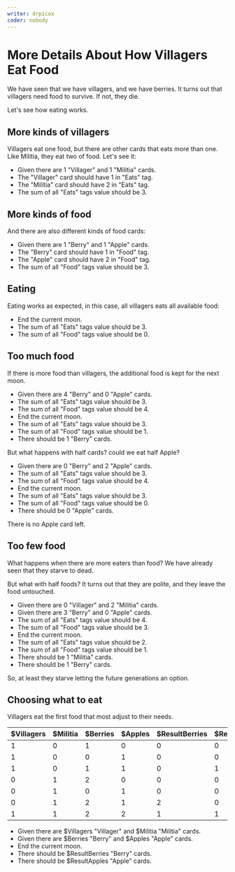 ```yaml
---
writer: drpicox
coder: nobody
---
```

# More Details About How Villagers Eat Food

We have seen that we have villagers, and we have berries.
It turns out that villagers need food to survive. If not, they die.

Let's see how eating works.

## More kinds of villagers

Villagers eat one food, but there are other cards that eats
more than one. Like Militia, they eat two of food. 
Let's see it:

 * Given there are 1 "Villager" and 1 "Militia" cards.
 * The "Villager" card should have 1 in "Eats" tag.
 * The "Militia" card should have 2 in "Eats" tag.
 * The sum of all "Eats" tags value should be 3.

## More kinds of food

And there are also different kinds of food cards:

 * Given there are 1 "Berry" and 1 "Apple" cards.
 * The "Berry" card should have 1 in "Food" tag.
 * The "Apple" card should have 2 in "Food" tag.
 * The sum of all "Food" tags value should be 3.

## Eating

Eating works as expected, in this case, all villagers eats all available food:

 * End the current moon.
 * The sum of all "Eats" tags value should be 3.
 * The sum of all "Food" tags value should be 0.

## Too much food

If there is more food than villagers, the additional food is kept for the next moon.

 * Given there are 4 "Berry" and 0 "Apple" cards.
 * The sum of all "Eats" tags value should be 3.
 * The sum of all "Food" tags value should be 4.
 * End the current moon.
 * The sum of all "Eats" tags value should be 3.
 * The sum of all "Food" tags value should be 1.
 * There should be 1 "Berry" cards.

But what happens with half cards? could we eat half Apple?

 * Given there are 0 "Berry" and 2 "Apple" cards.
 * The sum of all "Eats" tags value should be 3.
 * The sum of all "Food" tags value should be 4.
 * End the current moon.
 * The sum of all "Eats" tags value should be 3.
 * The sum of all "Food" tags value should be 0.
 * There should be 0 "Apple" cards.

There is no Apple card left.

## Too few food

What happens when there are more eaters than food? 
We have already seen that they starve to dead.

But what with half foods? It turns out that they
are polite, and they leave the food untouched.

 * Given there are 0 "Villager" and 2 "Militia" cards.
 * Given there are 3 "Berry" and 0 "Apple" cards.
 * The sum of all "Eats" tags value should be 4.
 * The sum of all "Food" tags value should be 3.
 * End the current moon.
 * The sum of all "Eats" tags value should be 2.
 * The sum of all "Food" tags value should be 1.
 * There should be 1 "Militia" cards.
 * There should be 1 "Berry" cards.

So, at least they starve letting the future generations an option.

## Choosing what to eat

Villagers eat the first food that most adjust to their needs.

| $Villagers | $Militia | $Berries | $Apples | $ResultBerries | $ResultApples |
|------------|----------|----------|---------|----------------|---------------|
| 1          | 0        | 1        | 0       | 0              | 0             |
| 1          | 0        | 0        | 1       | 0              | 0             |
| 1          | 0        | 1        | 1       | 0              | 1             |
| 0          | 1        | 2        | 0       | 0              | 0             |
| 0          | 1        | 0        | 1       | 0              | 0             |
| 0          | 1        | 2        | 1       | 2              | 0             |
| 1          | 1        | 2        | 2       | 1              | 1             |

 * Given there are $Villagers "Villager" and $Militia "Militia" cards.
 * Given there are $Berries "Berry" and $Apples "Apple" cards.
 * End the current moon.
 * There should be $ResultBerries "Berry" cards.
 * There should be $ResultApples "Apple" cards.


